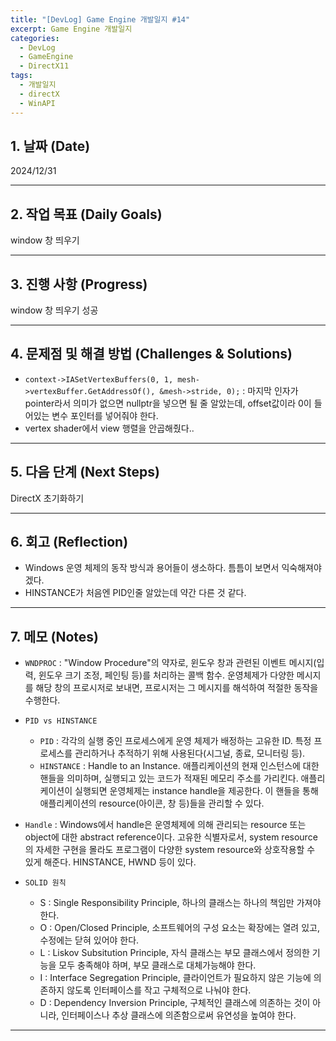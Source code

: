 ```yaml
---
title: "[DevLog] Game Engine 개발일지 #14"
excerpt: Game Engine 개발일지
categories:
  - DevLog
  - GameEngine
  - DirectX11
tags:
  - 개발일지
  - directX
  - WinAPI
---
```

## 1. 날짜 (Date)

2024/12/31

---

## 2. 작업 목표 (Daily Goals)

window 창 띄우기

---

## 3. 진행 사항 (Progress)

window 창 띄우기 성공

---

## 4. 문제점 및 해결 방법 (Challenges & Solutions)

- `context->IASetVertexBuffers(0, 1, mesh->vertexBuffer.GetAddressOf(), &mesh->stride, 0);` : 마지막 인자가 pointer라서 의미가 없으면 nullptr을 넣으면 될 줄 알았는데, offset값이라 0이 들어있는 변수 포인터를 넣어줘야 한다.
- vertex shader에서 view 행렬을 안곱해줬다..
---

## 5. 다음 단계 (Next Steps)

DirectX 초기화하기

---

## 6. 회고 (Reflection)

- Windows 운영 체제의 동작 방식과 용어들이 생소하다. 틈틈이 보면서 익숙해져야겠다.
- HINSTANCE가 처음엔 PID인줄 알았는데 약간 다른 것 같다.

---

## 7. 메모 (Notes)

- `WNDPROC` : "Window Procedure"의 약자로, 윈도우 창과 관련된 이벤트 메시지(입력, 윈도우 크기 조정, 페인팅 등)를 처리하는 콜백 함수. 운영체제가 다양한 메시지를 해당 창의 프로시저로 보내면, 프로시저는 그 메시지를 해석하여 적절한 동작을 수행한다.

- `PID vs HINSTANCE`
	- `PID` : 각각의 실행 중인 프로세스에게 운영 체제가 배정하는 고유한 ID. 특정 프로세스를 관리하거나 추적하기 위해 사용된다(시그널, 종료, 모니터링 등).
	- `HINSTANCE` : Handle to an Instance. 애플리케이션의 현재 인스턴스에 대한 핸들을 의미하며, 실행되고 있는 코드가 적재된 메모리 주소를 가리킨다. 애플리케이션이 실행되면 운영체제는 instance handle을 제공한다. 이 핸들을 통해 애플리케이션의 resource(아이콘, 창 등)들을 관리할 수 있다.

- `Handle` : Windows에서 handle은 운영체제에 의해 관리되는 resource 또는 object에 대한 abstract reference이다. 고유한 식별자로서, system resource의 자세한 구현을 몰라도 프로그램이 다양한 system resource와 상호작용할 수 있게 해준다. HINSTANCE, HWND 등이 있다.

- `SOLID 원칙`
	- S : Single Responsibility Principle, 하나의 클래스는 하나의 책임만 가져야 한다.
	- O : Open/Closed Principle, 소프트웨어의 구성 요소는 확장에는 열려 있고, 수정에는 닫혀 있어야 한다.
	- L : Liskov Subsitution Principle, 자식 클래스는 부모 클래스에서 정의한 기능을 모두 충족해야 하며, 부모 클래스로 대체가능해야 한다.
	- I : Interface Segregation Principle, 클라이언트가 필요하지 않은 기능에 의존하지 않도록 인터페이스를 작고 구체적으로 나눠야 한다.
	- D : Dependency Inversion Principle, 구체적인 클래스에 의존하는 것이 아니라, 인터페이스나 추상 클래스에 의존함으로써 유연성을 높여야 한다.
---

